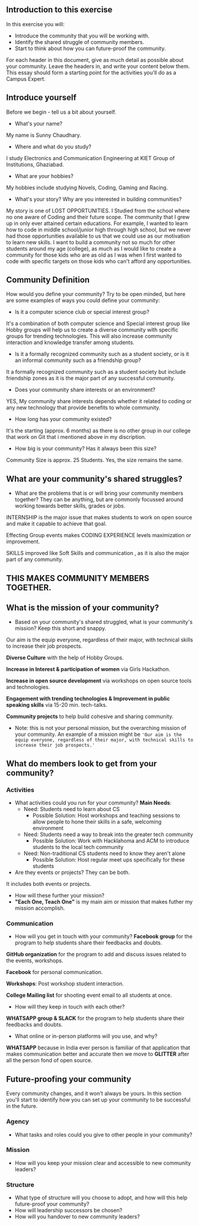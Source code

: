 
## Introduction to this exercise

In this exercise you will:
- Introduce the community that you will be working with.
- Identify the shared struggle of community members.
- Start to think about how you can future-proof the community.

For each header in this document, give as much detail as possible about your community. Leave the headers in, and write your content below them. This essay should form a starting point for the activities you'll do as a Campus Expert.

## Introduce yourself

Before we begin - tell us a bit about yourself.

- What's your name?

My name is Sunny Chaudhary.

- Where and what do you study?

I study Electronics and Communication Engineering at KIET Group of Institutions, Ghaziabad.

- What are your hobbies?

My hobbies include studying Novels, Coding, Gaming and Racing.
- What's your story? Why are you interested in building communities?

My story is one of LOST OPPORTUNITIES. 
I Studied from the school where no one aware of Coding and their future scope.
The community that I grew up in only ever attained certain educations. 
For example, I wanted to learn how to code in middle school/junior high through high school, but we never had those opportunities available to us that we could use as our motivation to learn new skills. 
I want to build a community not so much for other students around my age (college), as much as I would like to create a community for those kids who are as old as I was when I first wanted to code with specific targets on those kids who can't afford any opportunities.

## Community Definition

How would you define your community? Try to be open minded, but here are some examples of ways you could define your community:

- Is it a computer science club or special interest group?

It's a combination of both computer science and Special interest group like Hobby groups will help us to create a diverse community with specific groups for trending technologies. This will also increase community interaction and knowledge transfer among students.

- Is it a formally recognized community such as a student society, or is it an informal community such as a friendship group?

It a formally recognized community such as a student society but include friendship zones as it is the major part of any successful community.

- Does your community share interests or an environment?

YES, My community share interests depends whether it related to coding or any new technology that provide benefits to whole community.

- How long has your community existed?

It's the starting (approx. 6 months) as there is no other group in our college that work on Git that i mentioned above in my discription.

- How big is your community? Has it always been this size?

Community Size is approx. 25 Students. Yes, the size remains the same.

## What are your community's shared struggles?

- What are the problems that is or will bring your community members together? They can be anything, but are commonly focussed around working towards better skills, grades or jobs.

 INTERNSHIP is the major issue that makes students to work on open source and make it capable to achieve that goal.
 
 Effecting Group events makes CODING EXPERIENCE levels maximization or improvement.
 
 SKILLS improved like Soft Skills and communication , as it is also the major part of any community.
 
## THIS MAKES COMMUNITY MEMBERS TOGETHER.

## What is the mission of your community?
 - Based on your community's shared struggled, what is your community's mission? Keep this short and snappy.
 
 Our aim is the equip everyone, regardless of their major, with technical skills to increase their job prospects.
 
 **Diverse Culture** with the help of Hobby Groups.
 
 **Increase in Interest & participation of women** via Girls Hackathon.
 
 **Increase in open source development** via workshops on open source tools and technologies.
 
 **Engagement with trending technologies & Improvement in public speaking skills** via 15-20 min. tech-talks.
 
 **Community projects** to help build cohesive and sharing community.
 
- Note: this is not your personal mission, but the overarching mission of your community. An example of a mission might be `'Our aim is the equip everyone, regardless of their major, with technical skills to increase their job prospects.'`

## What do members look to get from your community?

### Activities

- What activities could you run for your community?
  **Main Needs**: 
  - Need: Students need to learn about CS
    - Possible Solution: Host workshops and teaching sessions to allow people to hone their skills in a safe, welcoming environment
  - Need: Students need a way to break into the greater tech community
    - Possible Solution: Work with Hacklahoma and ACM to introduce students to the local tech community 
  - Need: Non-traditional CS students need to know they aren't alone
    - Possible Solution: Host regular meet ups specifically for these students
- Are they events or projects? They can be both.

It includes both events or projects.

- How will these further your mission?
- **"Each One, Teach One"** is my main aim or mission that makes futher my mission accomplish.

### Communication

- How will you get in touch with your community?
 **Facebook group** for the program to help students share their feedbacks and doubts.
 
 **GitHub organization** for the program to add and discuss issues related to the events, workshops.
 
 **Facebook** for personal communication.
 
 **Workshops**: Post workshop student interaction.
 
 **College Mailing list** for shooting event email to all students at once.

- How will they keep in touch with each other?

 **WHATSAPP group & SLACK** for the program to help students share their feedbacks and doubts.

- What online or in-person platforms will you use, and why?

 **WHATSAPP** because in India ever person is familiar of that application that makes communication better and accurate then we move to  **GLITTER** after all the person fond of open source.

## Future-proofing your community

Every community changes, and it won't always be yours. In this section you'll start to identify how you can set up your community to be successful in the future.

### Agency

- What tasks and roles could you give to other people in your community?

### Mission

- How will you keep your mission clear and accessible to new community leaders?

### Structure

- What type of structure will you choose to adopt, and how will this help future-proof your community?
- How will leadership successors be chosen?
- How will you handover to new community leaders?


